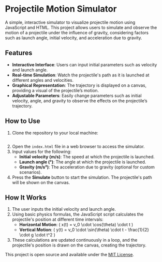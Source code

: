 # Projectile Motion Simulator
A simple, interactive simulator to visualize projectile motion using JavaScript and HTML. This project allows users to simulate and observe the motion of a projectile under the influence of gravity, considering factors such as launch angle, initial velocity, and acceleration due to gravity.

## Features

- **Interactive Interface**: Users can input initial parameters such as velocity and launch angle.
- **Real-time Simulation**: Watch the projectile's path as it is launched at different angles and velocities.
- **Graphical Representation**: The trajectory is displayed on a canvas, providing a visual of the projectile’s motion.
- **Adjustable Parameters**: Easily change parameters such as initial velocity, angle, and gravity to observe the effects on the projectile’s trajectory.

## How to Use
1. Clone the repository to your local machine:
    ```bash
2. Open the `index.html` file in a web browser to access the simulator.
3. Input values for the following:
    - **Initial velocity (m/s)**: The speed at which the projectile is launched.
    - **Launch angle (°)**: The angle at which the projectile is launched.
    - **Gravity (m/s²)**: The acceleration due to gravity (optional for custom scenarios).
4. Press the **Simulate** button to start the simulation. The projectile's path will be shown on the canvas.

## How It Works
1. The user inputs the initial velocity and launch angle.
2. Using basic physics formulas, the JavaScript script calculates the projectile's position at different time intervals:
   - **Horizontal Motion**: \( x(t) = v_0 \cdot \cos(\theta) \cdot t \)
   - **Vertical Motion**: \( y(t) = v_0 \cdot \sin(\theta) \cdot t - \frac{1}{2} \cdot g \cdot t^2 \)
3. These calculations are updated continuously in a loop, and the projectile's position is drawn on the canvas, creating the trajectory.


This project is open source and available under the [MIT License](LICENSE).
